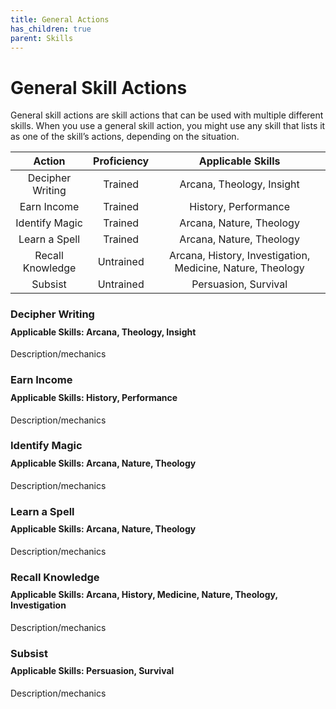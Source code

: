 ```yaml
---
title: General Actions
has_children: true
parent: Skills
---
```


# General Skill Actions
General skill actions are skill actions that can be used with multiple different skills. When you use a general skill action, you might use any skill that lists it as one of the skill’s actions, depending on the situation.

| Action | Proficiency | Applicable Skills |
|:------:|:----------------------------:|:-----------------:|
| Decipher Writing | Trained | Arcana, Theology, Insight |
| Earn Income | Trained | History, Performance |
| Identify Magic | Trained | Arcana, Nature, Theology |
| Learn a Spell | Trained | Arcana, Nature, Theology |
| Recall Knowledge | Untrained | Arcana, History, Investigation, Medicine, Nature, Theology |
| Subsist | Untrained | Persuasion, Survival |

### Decipher Writing

<div style="margin-top:-10px;"></div>

#### Applicable Skills: Arcana, Theology, Insight
Description/mechanics

### Earn Income

<div style="margin-top:-10px;"></div>

#### Applicable Skills: History, Performance
Description/mechanics

### Identify Magic

<div style="margin-top:-10px;"></div>

#### Applicable Skills: Arcana, Nature, Theology
Description/mechanics

### Learn a Spell

<div style="margin-top:-10px;"></div>

#### Applicable Skills: Arcana, Nature, Theology
Description/mechanics

### Recall Knowledge

<div style="margin-top:-10px;"></div>

#### Applicable Skills: Arcana, History, Medicine, Nature, Theology, Investigation
Description/mechanics

### Subsist

<div style="margin-top:-10px;"></div>

#### Applicable Skills: Persuasion, Survival
Description/mechanics

